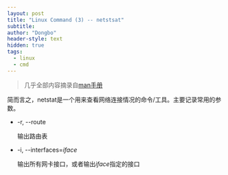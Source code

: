 ```yaml
---
layout: post
title: "Linux Command (3) -- netstsat"
subtitle: 
author: "Dongbo"
header-style: text
hidden: true
tags:
  - linux
  - cmd
---
```


> 几乎全部内容摘录自[man手册](https://linux.die.net/man/8/netstat)

简而言之，netstat是一个用来查看网络连接情况的命令/工具。主要记录常用的参数。

- -r, --route 
    
    输出路由表

- -i, --interfaces=*iface*

    输出所有网卡接口，或者输出*iface*指定的接口
